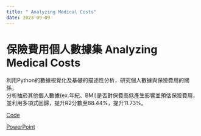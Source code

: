 ```yaml
---
title: " Analyzing Medical Costs"
date: 2023-09-09
---
```


# 保險費用個人數據集 Analyzing Medical Costs  

利用Python的數據視覺化及基礎的描述性分析，研究個人數據與保險費用的關係，  
分析抽菸其他個人數據(ex.年紀、BMI)是否對保費高低產生影響並預估保險費用，  
並利用多項式回歸，提升R2分數至88.44%，提升11.73%。  

[Code](https://www.kaggle.com/code/twyixuanli/analyzing-medical-costs)    

[PowerPoint](https://drive.google.com/file/d/1Pk-tk7VwM7KX3Xk1slPegyLIgS7kOuQM/view?usp=drive_link)  
